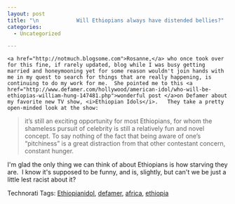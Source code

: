 ```yaml
---
layout: post
title: "\n            Will Ethiopians always have distended bellies?"
categories:
  - Uncategorized

---
```



    <a href="http://notmuch.blogsome.com">Rosanne,</a> who once took over for this fine, if rarely updated, blog while I was busy getting married and honeymooning yet for some reason wouldn't join hands with me in my quest to search for things that are really happening, is continuing to do my work for me.  She pointed me to this <a href="http://www.defamer.com/hollywood/american-idol/who-will-be-ethiopias-william-hung-147481.php">wonderful post </a>on Defamer about my favorite new TV show, <i>Ethiopian Idols</i>.   They take a pretty open-minded look at the show:

<blockquote class="posterous_medium_quote">it’s still an exciting opportunity for most Ethiopians, for whom the shameless pursuit of celebrity is still a relatively fun and novel concept. To say nothing of the fact that being aware of one’s “pitchiness” is a great distraction from that other contestant concern, constant hunger. </blockquote>

I'm glad the only thing we can think of about Ethiopians is how starving they are.  I know it's supposed to be funny, and is, slightly, but can't we be just a little lest racist about it?


Technorati Tags: <a href="http://technorati.com/tag/Ethiopianidol" rel="tag">Ethiopianidol</a>, <a href="http://technorati.com/tag/defamer" rel="tag">defamer</a>, <a href="http://technorati.com/tag/africa" rel="tag">africa</a>, <a href="http://technorati.com/tag/ethiopia" rel="tag">ethiopia</a>
  
